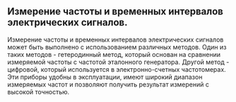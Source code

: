 ## Измерение частоты и временных интервалов электрических сигналов.
Измерение частоты и временных интервалов электрических сигналов может быть выполнено с использованием различных методов. Один из таких методов - гетеродинный метод, который основан на сравнении измеряемой частоты с частотой эталонного генератора. Другой метод - цифровой, который используется в электронно-счетных частотомерах. Эти приборы удобны в эксплуатации, имеют широкий диапазон измеряемых частот и позволяют получить результат измерений с высокой точностью.
